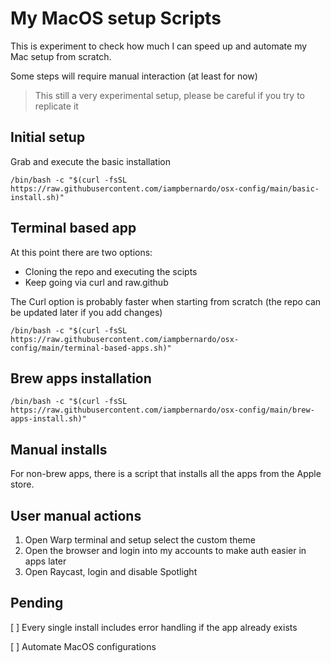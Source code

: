 # My MacOS setup Scripts
This is experiment to check how much I can speed up and automate my Mac setup from scratch.

Some steps will require manual interaction (at least for now)

> This still a very experimental setup, please be careful if you try to replicate it

## Initial setup
Grab and execute the basic installation
```console
/bin/bash -c "$(curl -fsSL https://raw.githubusercontent.com/iampbernardo/osx-config/main/basic-install.sh)"
```
## Terminal based app
At this point there are two options:
- Cloning the repo and executing the scipts
- Keep going via curl and raw.github

The Curl option is probably faster when starting from scratch (the repo can be updated later if you add changes)
```console
/bin/bash -c "$(curl -fsSL https://raw.githubusercontent.com/iampbernardo/osx-config/main/terminal-based-apps.sh)"
```
## Brew apps installation
```console
/bin/bash -c "$(curl -fsSL https://raw.githubusercontent.com/iampbernardo/osx-config/main/brew-apps-install.sh)"
```

## Manual installs
For non-brew apps, there is a script that installs all the apps from the Apple store.

## User manual actions
1. Open Warp terminal and setup select the custom theme
2. Open the browser and login into my accounts to make auth easier in apps later
3. Open Raycast, login and disable Spotlight


## Pending

[ ] Every single install includes error handling if the app already exists

[ ] Automate MacOS configurations
